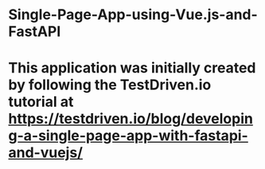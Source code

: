 # Single-Page-App-using-Vue.js-and-FastAPI
# This application was initially created by following the TestDriven.io tutorial at https://testdriven.io/blog/developing-a-single-page-app-with-fastapi-and-vuejs/
